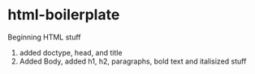 # html-boilerplate
Beginning HTML stuff
1. added doctype, head, and title
2. Added Body, added h1, h2, paragraphs, bold text and italisized stuff